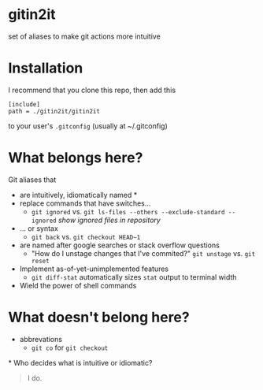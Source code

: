 # gitin2it
set of aliases to make git actions more intuitive

# Installation
I recommend that you clone this repo, then add this

```
[include]
path = ./gitin2it/gitin2it
```
to your user's `.gitconfig` (usually at ~/.gitconfig)

# What belongs here?
Git aliases that 
 - are intuitively, idiomatically named *
 - replace commands that have switches...
   - `git ignored` vs. `git ls-files --others --exclude-standard --ignored`
     *show ignored files in repository*
 - ... or syntax
   - `git back` vs. `git checkout HEAD~1` 
 - are named after google searches or stack overflow questions
   - "How do I unstage changes that I've commited?"
     `git unstage` vs. `git reset`
 - Implement as-of-yet-unimplemented features
   - `git diff-stat` automatically sizes `stat` output to terminal width
 - Wield the power of shell commands

# What doesn't belong here?
  - abbrevations
    - `git co` for `git checkout`

\* Who decides what is intuitive or idiomatic?

> I do. 
